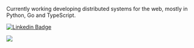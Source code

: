 Currently working developing distributed systems for the web, mostly in Python, Go and TypeScript.

[![Linkedin Badge](https://img.shields.io/badge/-Guilherme%20Lima%20Gonçalves-6633cc?style=flat-square&labelColor=6633cc&logo=linkedin&logoColor=white&link=https://www.linkedin.com/in/guligon90/)](https://www.linkedin.com/in/guligon90/)
<!-- [![Google Badge](https://img.shields.io/badge/-guligon90@gmail.com-6633cc?style=flat-square&labelColor=6633cc&logo=gmail&logoColor=white&link=mailto:guligon90@gmail.com)](mailto:guligon90@gmail.com)
-->
![](https://komarev.com/ghpvc/?username=guligon90)
<!-- ![](https://badge.tcblabs.net/api/hc/guligon90/readme) -->
<!--
<p align="center">
  <a href="#">
    <img src="https://badge.tcblabs.net/api/hc/guligon90/readme"/>
  </a>
</p>
-->

<!-- ![Profile Statistics](https://github-readme-stats.vercel.app/api?username=guligon90&hide_title=true&disable_anumations=true&show_icons=true&theme=dracula) -->
